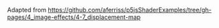 Adapted from 
https://github.com/aferriss/p5jsShaderExamples/tree/gh-pages/4_image-effects/4-7_displacement-map 